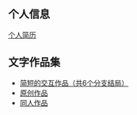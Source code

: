 

## 个人信息
[个人简历](resume.md)


## 文字作品集

- [简短的交互作品（共6个分支结局）](https://627381894afbb079a1f9cb6f--llrrabab.netlify.app)
- [原创作品](https://6273834b4afbb07b04f9cb48--llrrabab.netlify.app)
- [同人作品](https://6273835cab918a7a29270503--llrrabab.netlify.app)
